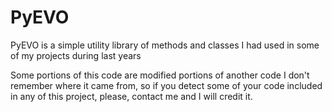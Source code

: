 PyEVO
=====

PyEVO is a simple utility library of methods and classes I had used
in some of my projects during last years

Some portions of this code are modified portions of another code I
don't remember where it came from, so if you detect some of your
code included in any of this project, please, contact me and I
will credit it.
